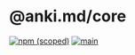 # @anki.md/core

[![npm (scoped)](https://img.shields.io/npm/v/@anki.md/core)](https://www.npmjs.com/package/@anki.md/core)
[![main](https://github.com/timgreen/Anki.md/actions/workflows/core.yml/badge.svg?branch=main)](https://github.com/timgreen/Anki.md/actions/workflows/core.yml)
